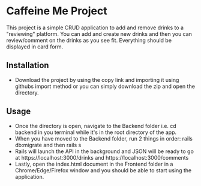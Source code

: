 # Caffeine Me Project

This project is a simple CRUD application to add and remove drinks to a "reviewing" platform. You can add and create new drinks and then you can review/comment on the drinks as you see fit. Everything should be displayed in card form.

## Installation

- Download the project by using the  copy link and importing it using githubs import method or you can simply download the zip and open the directory.

## Usage

- Once the directory is open, navigate to the Backend folder i.e. cd backend in you terminal while it's in the root directory of the app.
- When you have moved to the Backend folder, run 2 things in order: rails db:migrate and then rails s
- Rails will launch the API in the background and JSON will be ready to go at https://localhost:3000/drinks and https://localhost:3000/comments
- Lastly, open the index.html document in the Frontend folder in a Chrome/Edge/Firefox window and you should be able to start using the application.
